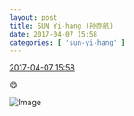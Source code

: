 ```yaml
---
layout: post
title: SUN Yi-hang (孙亦航)
date: 2017-04-07 15:58
categories: [ 'sun-yi-hang' ]
---
```


<div class="weibo-info">
  <a href="http://weibo.com/6108316220/EDpuxqIH3">2017-04-07 15:58</a>
</div>

:yum:

<!-- more -->

![Image](https://wx1.sinaimg.cn/mw690/006FnS5mgy1fee672pbbej30ku0ku766.jpg)
